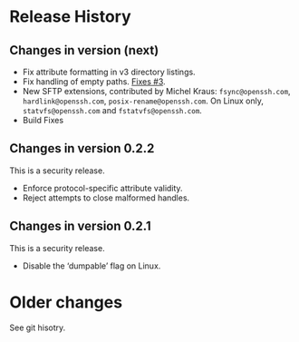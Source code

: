 # Release History

## Changes in version (next)

* Fix attribute formatting in v3 directory listings.
* Fix handling of empty paths. [Fixes #3](https://github.com/ewxrjk/sftpserver/issues/3).
* New SFTP extensions, contributed by Michel Kraus:
`fsync@openssh.com`, `hardlink@openssh.com`, `posix-rename@openssh.com`.
On Linux only, `statvfs@openssh.com` and `fstatvfs@openssh.com`.
* Build Fixes

## Changes in version 0.2.2

This is a security release.

* Enforce protocol-specific attribute validity.
* Reject attempts to close malformed handles.

## Changes in version 0.2.1

This is a security release.

* Disable the ‘dumpable’ flag on Linux.

# Older changes

See git hisotry.

